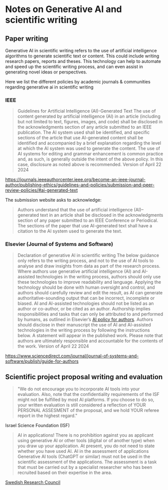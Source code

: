 # Notes on Generative AI and scientific writing

## Paper writing

Generative AI in scientific writing refers to the use of artificial intelligence algorithms to generate scientific text or content. This could include writing research papers, reports and theses. This technology can help to automate and speed up the scientific writing process, and can even assist in generating novel
ideas or perspectives.

Here we list the different policies by academic journals & communities regarding generative ai in scientific writing


### IEEE

> Guidelines for Artificial Intelligence (AI)-Generated Text
> The use of content generated by artificial intelligence (AI) in an article (including but not limited to text, figures, images, and code) shall be disclosed in the acknowledgments section of any article submitted to an IEEE publication. The AI system used shall be identified, and specific sections of the article that use AI-generated content shall be identified and accompanied by a brief explanation regarding the level at which the AI system was used to generate the content.
> The use of AI systems for editing and grammar enhancement is common practice and, as such, is generally outside the intent of the above policy. In this case, disclosure as noted above is recommended.
> Version of April 22 2024

https://journals.ieeeauthorcenter.ieee.org/become-an-ieee-journal-author/publishing-ethics/guidelines-and-policies/submission-and-peer-review-policies/#ai-generated-text

The submission website asks to acknowledge:

> Authors understand that the use of artificial intelligence (AI)–generated text in an article shall be disclosed in the acknowledgments section of any paper submitted to an IEEE Conference or Periodical. The sections of the paper that use AI-generated text shall have a citation to the AI system used to generate the text.
### Elsevier (Journal of Systems and Software)

> Declaration of generative AI in scientific writing
> The below guidance only refers to the writing process, and not to the use of AI tools to analyse and draw insights from data as part of the research process.
> Where authors use generative artificial intelligence (AI) and AI-assisted technologies in the writing process, authors should only use these technologies to improve readability and language. Applying the technology should be done with human oversight and control, and authors should carefully review and edit the result, as AI can generate authoritative-sounding output that can be incorrect, incomplete or biased. AI and AI-assisted technologies should not be listed as an author or co-author, or be cited as an author. Authorship implies responsibilities and tasks that can only be attributed to and performed by humans, as outlined in Elsevier’s [AI policy for authors](https://www.elsevier.com/about/policies/publishing-ethics#Authors).
> Authors should disclose in their manuscript the use of AI and AI-assisted technologies in the writing process by following the instructions below. A statement will appear in the published work. Please note that authors are ultimately responsible and accountable for the contents of the work.
> Version of April 22 2024

https://www.sciencedirect.com/journal/journal-of-systems-and-software/publish/guide-for-authors 




## Scientific project proposal writing and evaluation

> "We do not encourage you to incorporate AI tools into your evaluation. Also, note that the confidentiality requirements of the ISF might not be fulfilled by most AI platforms. If you choose to do so, your written evaluation is still considered a reflection of YOUR PERSONAL ASSESMENT of the proposal, and we hold YOUR referee report in the highest regard."

Israel Science Foundation (ISF)


> AI in applications! There is no prohibition against you as applicant using generative AI or other tools (digital or of another type) when you draw up your application. At present, you do not need to state whether you have used AI.
> AI in the assessment of applications Generative AI tools (ChatGPT or similar) must not be used in the scientific assessment of the applications. The assessment is a task that must be carried out by a specialist researcher who has been recruited based on their expertise in the area.

[Swedish Research Council](https://www.vr.se/english/applying-for-funding/applying-for-a-grant/guidelines-for-the-use-of-ai-tools.html)
